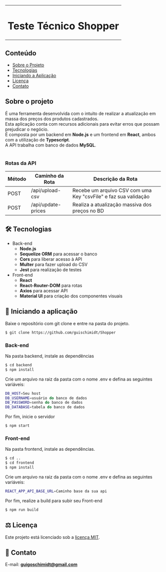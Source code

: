 <table>
  <tr>
    <td><h1>Teste Técnico Shopper</h1></td>
  </tr>
</table>

## Conteúdo
* [Sobre o Projeto](#sobre-o-projeto)
* [Tecnologias](#hammer_and_wrench-tecnologias)
* [Iniciando a Aplicação](#car-Iniciando-a-aplicação)
* [Licença](#balance_scale-licença)
* [Contato](#email-contato)

## Sobre o projeto

É uma ferramenta desenvolvida com o intuito de realizar a atualização em massa dos preços dos produtos cadastrados. <br />
Esta aplicação conta com recursos adicionais para evitar erros que possam prejudicar o negócio.<br />
É composta por um backend em __Node.js__ e um frontend em __React__, ambos com a utilização de __Typescript__.<br />
A API trabalha com banco de dados __MySQL__.<br />
<br />

### Rotas da API

| Método | Caminho da Rota | Descrição da Rota |
|---|---|---|
| POST | /api/upload-csv | Recebe um arquivo CSV com uma Key "csvFile" e faz sua validação |
| POST| /api/update-prices | Realiza a atualização massiva dos preços no BD |



## :hammer_and_wrench: Tecnologias
* Back-end
  * __Node.js__
  * __Sequelize ORM__ para acessar o banco
  * __Cors__ para liberar acesso à API
  * __Multer__ para fazer upload do CSV
  * __Jest__ para realização de testes
* Front-end
  * __React__
  * __React-Router-DOM__ para rotas
  * __Axios__ para acessar API
  * __Material UI__ para criação dos componentes visuais


## :car: Iniciando a aplicação
Baixe o repositório com git clone e entre na pasta do projeto.
```bash
$ git clone https://github.com/guischimidt/Shopper
```


### __Back-end__
  Na pasta backend, instale as dependências
```bash
$ cd backend
$ npm install
```
Crie um arquivo na raiz da pasta com o nome .env e defina as seguintes variáveis:

```bash
DB_HOST=Seu host
DB_USERNAME=usuário do banco de dados
DB_PASSWORD=senha do banco de dados
DB_DATABASE=tabela do banco de dados
```
Por fim, inicie o servidor
```bash
$ npm start
```
### __Front-end__
  Na pasta frontend, instale as dependências.
```bash
$ cd ..
$ cd frontend
$ npm install
```
Crie um arquivo na raiz da pasta com o nome .env e defina as seguintes variáveis:

```bash
REACT_APP_API_BASE_URL=Caminho base da sua api
```
Por fim, realize a build para subir seu Front-end
```bash
$ npm run build
```
## :balance_scale: Licença
Este projeto está licenciado sob a [licença MIT](LICENSE).

## :email: Contato

E-mail: [**guigoschimidt@gmail.com**](mailto:guigoschimidt@gmail.com)